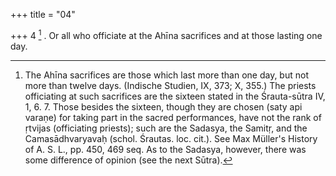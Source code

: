+++
title = "04"

+++
4 [^2] . Or all who officiate at the Ahīna sacrifices and at those lasting one day.


[^2]:  The Ahīna sacrifices are those which last more than one day, but not more than twelve days. (Indische Studien, IX, 373; X, 355.) The priests officiating at such sacrifices are the sixteen stated in the Śrauta-sūtra IV, 1, 6. 7. Those besides the sixteen, though they are chosen (saty api varaṇe) for taking part in the sacred performances, have not the rank of ṛtvijas (officiating priests); such are the Sadasya, the Samitṛ, and the Camasādhvaryavaḥ (schol. Śrautas. loc. cit.). See Max Müller's History of A. S. L., pp. 450, 469 seq. As to the Sadasya, however, there was some difference of opinion (see the next Sūtra).
